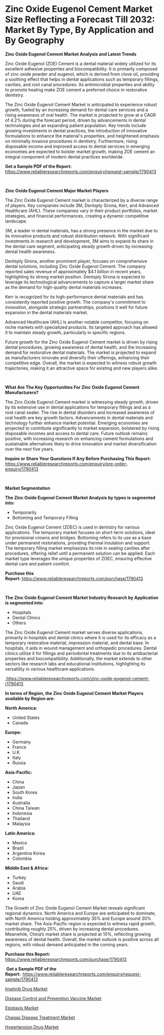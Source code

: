 <p><h1>Zinc Oxide Eugenol Cement Market Size Reflecting a Forecast Till 2032: Market By Type, By Application and By Geography</h1></p><p><strong>Zinc Oxide Eugenol Cement Market Analysis and Latest Trends</strong></p>
<p><p>Zinc Oxide Eugenol (ZOE) Cement is a dental material widely utilized for its excellent adhesive properties and biocompatibility. It is primarily composed of zinc oxide powder and eugenol, which is derived from clove oil, providing a soothing effect that helps in dental applications such as temporary fillings, cavities, and root canal procedures. Its antimicrobial properties and ability to promote healing make ZOE cement a preferred choice in restorative dentistry.</p><p>The Zinc Oxide Eugenol Cement Market is anticipated to experience robust growth, fueled by an increasing demand for dental care services and a rising awareness of oral health. The market is projected to grow at a CAGR of 4.2% during the forecast period, driven by advancements in dental technologies and an expanding patient population. Key trends include growing investments in dental practices, the introduction of innovative formulations to enhance the material's properties, and heightened emphasis on minimally invasive procedures in dentistry. Furthermore, rising disposable income and improved access to dental services in emerging economies are expected to bolster market growth, making ZOE cement an integral component of modern dental practices worldwide.</p></p>
<p><strong>Get a Sample PDF of the Report:&nbsp;</strong> <a href="https://www.reliableresearchreports.com/enquiry/request-sample/1790413?utm_campaign=32&utm_medium=2&utm_source=Github&utm_content=ia&utm_term=08032025&utm_id=zinc-oxide-eugenol-cement">https://www.reliableresearchreports.com/enquiry/request-sample/1790413</a></p>
<p>&nbsp;</p>
<p><strong>Zinc Oxide Eugenol Cement Major Market Players</strong></p>
<p><p>The Zinc Oxide Eugenol Cement market is characterized by a diverse range of players. Key companies include 3M, Dentsply Sirona, Kerr, and Advanced Healthcare (AHL). These companies vary in their product portfolios, market strategies, and financial performances, creating a dynamic competitive landscape.</p><p>3M, a leader in dental materials, has a strong presence in the market due to its innovative products and robust distribution network. With significant investments in research and development, 3M aims to expand its share in the dental care segment, anticipating steady growth driven by increasing dental health awareness.</p><p>Dentsply Sirona, another prominent player, focuses on comprehensive dental solutions, including Zinc Oxide Eugenol Cement. The company reported sales revenue of approximately $4.1 billion in recent years, highlighting its strong market position. Dentsply Sirona is expected to leverage its technological advancements to capture a larger market share as the demand for high-quality dental materials increases.</p><p>Kerr is recognized for its high-performance dental materials and has consistently reported positive growth. The company's commitment to innovation, alongside strategic partnerships, positions it well for future expansion in the dental materials market.</p><p>Advanced Healthcare (AHL) is another notable competitor, focusing on niche markets with specialized products. Its targeted approach has allowed it to maintain steady growth, particularly in specific regions.</p><p>Future growth for the Zinc Oxide Eugenol Cement market is driven by rising dental procedures, growing awareness of dental health, and the increasing demand for restorative dental materials. The market is projected to expand as manufacturers innovate and diversify their offerings, enhancing their competitive edge. Overall, the market is expected to witness robust growth trajectories, making it an attractive space for existing and new players alike.</p></p>
<p>&nbsp;</p>
<p><strong>What Are The Key Opportunities For Zinc Oxide Eugenol Cement Manufacturers?</strong></p>
<p><p>The Zinc Oxide Eugenol Cement market is witnessing steady growth, driven by its extensive use in dental applications for temporary fillings and as a root canal sealer. The rise in dental disorders and increased awareness of oral health are key growth factors. Advancements in dental materials and technology further enhance market potential. Emerging economies are projected to contribute significantly to market expansion, bolstered by rising disposable incomes and access to dental care. Future outlook remains positive, with increasing research on enhancing cement formulations and sustainable alternatives likely to drive innovation and market diversification over the next five years.</p></p>
<p><strong>Inquire or Share Your Questions If Any Before Purchasing This Report:</strong> <a href="https://www.reliableresearchreports.com/enquiry/pre-order-enquiry/1790413?utm_campaign=32&utm_medium=2&utm_source=Github&utm_content=ia&utm_term=08032025&utm_id=zinc-oxide-eugenol-cement">https://www.reliableresearchreports.com/enquiry/pre-order-enquiry/1790413</a></p>
<p>&nbsp;</p>
<p><strong>Market Segmentation</strong></p>
<p><strong>The Zinc Oxide Eugenol Cement Market Analysis by types is segmented into:</strong></p>
<p><ul><li>Temporarily</li><li>Bottoming and Temporary Filling</li></ul></p>
<p><p>Zinc Oxide Eugenol Cement (ZOEC) is used in dentistry for various applications. The temporary market focuses on short-term solutions, ideal for provisional crowns and bridges. Bottoming refers to its use as a base under permanent restorations, providing thermal insulation and support. The temporary filling market emphasizes its role in sealing cavities after procedures, offering relief until a permanent solution can be applied. Each market type leverages the unique properties of ZOEC, ensuring effective dental care and patient comfort.</p></p>
<p><strong>Purchase this Report:&nbsp;</strong><a href="https://www.reliableresearchreports.com/purchase/1790413?utm_campaign=32&utm_medium=2&utm_source=Github&utm_content=ia&utm_term=08032025&utm_id=zinc-oxide-eugenol-cement">https://www.reliableresearchreports.com/purchase/1790413</a></p>
<p>&nbsp;</p>
<p><strong>The Zinc Oxide Eugenol Cement Market Industry Research by Application is segmented into:</strong></p>
<p><ul><li>Hospitals</li><li>Dental Clinics</li><li>Others</li></ul></p>
<p><p>The Zinc Oxide Eugenol Cement market serves diverse applications, primarily in hospitals and dental clinics where it is used for its efficacy as a temporary restorative material, impression material, and dental base. In hospitals, it aids in wound management and orthopedic procedures. Dental clinics utilize it for fillings and periodontal treatments due to its antibacterial properties and biocompatibility. Additionally, the market extends to other sectors like research labs and educational institutions, highlighting its versatility in various healthcare applications.</p></p>
<p><a href="https://www.reliableresearchreports.com/zinc-oxide-eugenol-cement-r1790413?utm_campaign=32&utm_medium=2&utm_source=Github&utm_content=ia&utm_term=08032025&utm_id=zinc-oxide-eugenol-cement">&nbsp;https://www.reliableresearchreports.com/zinc-oxide-eugenol-cement-r1790413</a></p>
<p><strong>In terms of Region, the Zinc Oxide Eugenol Cement Market Players available by Region are:</strong></p>
<p>
    <p> <strong> North America: </strong>
        <ul>
            <li>United States</li>
            <li>Canada</li>
        </ul>
        </p> 
    <p> <strong> Europe: </strong>
        <ul>
            <li>Germany</li>
            <li>France</li>
            <li>U.K.</li>
            <li>Italy</li>
            <li>Russia</li>
        </ul>
        </p> 
    <p> <strong> Asia-Pacific: </strong>
        <ul>
            <li>China</li>
            <li>Japan</li>
            <li>South Korea</li>
            <li>India</li>
            <li>Australia</li>
            <li>China Taiwan</li>
            <li>Indonesia</li>
            <li>Thailand</li>
            <li>Malaysia</li>
        </ul>
        </p> 
    <p> <strong> Latin America: </strong>
        <ul>
            <li>Mexico</li>
            <li>Brazil</li>
            <li>Argentina Korea</li>
            <li>Colombia</li>
        </ul>
        </p> 
    <p> <strong> Middle East & Africa: </strong>
        <ul>
            <li>Turkey</li>
            <li>Saudi</li>
            <li>Arabia</li>
            <li>UAE</li>
            <li>Korea</li>
        </ul>
    </p>
    </p>
<p><p>The Growth of Zinc Oxide Eugenol Cement Market reveals significant regional dynamics. North America and Europe are anticipated to dominate, with North America holding approximately 35% and Europe around 30% market share. The Asia-Pacific region is expected to witness rapid growth, contributing roughly 25%, driven by increasing dental procedures. Meanwhile, China’s market share is projected at 10%, reflecting growing awareness of dental health. Overall, the market outlook is positive across all regions, with robust demand anticipated in the coming years.</p></p>
<p><strong>Purchase this Report: </strong><a href="https://www.reliableresearchreports.com/purchase/1790413?utm_campaign=32&utm_medium=2&utm_source=Github&utm_content=ia&utm_term=08032025&utm_id=zinc-oxide-eugenol-cement">https://www.reliableresearchreports.com/purchase/1790413</a></p>
<p>&nbsp;<strong>Get a Sample PDF of the Report:&nbsp;&nbsp;</strong><a href="https://www.reliableresearchreports.com/enquiry/request-sample/1790413?utm_campaign=32&utm_medium=2&utm_source=Github&utm_content=ia&utm_term=08032025&utm_id=zinc-oxide-eugenol-cement">https://www.reliableresearchreports.com/enquiry/request-sample/1790413</a></p>
<p><strong></strong></p>
<p><p><a href="https://github.com/pockettifere14/Market-Research-Report-List-1/blob/main/imatinib-drug-market.md?utm_campaign=32&utm_medium=2&utm_source=Github&utm_content=ia&utm_term=08032025&utm_id=zinc-oxide-eugenol-cement">Imatinib Drug Market</a></p><p><a href="https://github.com/seibttullyjh/Market-Research-Report-List-1/blob/main/disease-control-and-prevention-vaccine-market.md?utm_campaign=32&utm_medium=2&utm_source=Github&utm_content=ia&utm_term=08032025&utm_id=zinc-oxide-eugenol-cement">Disease Control and Prevention Vaccine Market</a></p><p><a href="https://github.com/dafertsuria/Market-Research-Report-List-1/blob/main/epistaxis-market.md?utm_campaign=32&utm_medium=2&utm_source=Github&utm_content=ia&utm_term=08032025&utm_id=zinc-oxide-eugenol-cement">Epistaxis Market</a></p><p><a href="https://github.com/storcweithzg/Market-Research-Report-List-1/blob/main/chagas-disease-treatment-market.md?utm_campaign=32&utm_medium=2&utm_source=Github&utm_content=ia&utm_term=08032025&utm_id=zinc-oxide-eugenol-cement">Chagas Disease Treatment Market</a></p><p><a href="https://github.com/shroffuhpa/Market-Research-Report-List-1/blob/main/hypertension-drug-market.md?utm_campaign=32&utm_medium=2&utm_source=Github&utm_content=ia&utm_term=08032025&utm_id=zinc-oxide-eugenol-cement">Hypertension Drug Market</a></p></p>